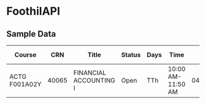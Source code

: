 # FoothilAPI

## Sample Data
| Course | CRN | Title | Status | Days | Time | Start | End | Room | Campus | Units | Instructor | Seats Available | Waitlist Slots | Waitlist Capacity |
| --- | --- | --- | --- | --- | --- | --- | --- | --- | --- | --- | --- | --- | --- | --- |
| ACTG F001A02Y | 40065 | FINANCIAL ACCOUNTING I | Open | TTh | 10:00 AM-11:50 AM | 04/09/2018 | 06/29/2018 | 3203 | FH | 5.00 | Huang| 40 | 15 | 15 |
